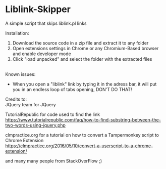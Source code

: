 # Liblink-Skipper
A simple script that skips liblink.pl links

Installation:
1. Download the source code in a zip file and extract it to any folder
2. Open extensions settings in Chrome or any Chromium-Based browser and enable developer mode
4. Click "load unpacked" and select the folder with the extracted files
<br>
Known issues:
<ul>
<li> When you open a "liblink" link by typing it in the adress bar, it will put you in an endless loop of tabs opening, DON'T DO THAT!</li> 
</ul>




Credits to: <br>
JQuery team for JQuery <br>

TutorialRepublic for code used to find the link <br>
https://www.tutorialrepublic.com/faq/how-to-find-substring-between-the-two-words-using-jquery.php <br>

clmpractice.org for a tutorial on how to convert a Tampermonkey script to Chrome Extension <br>
https://clmpractice.org/2016/05/10/convert-a-userscript-to-a-chrome-extension/<br>

and many many people from StackOverFlow ;)

